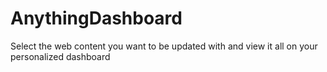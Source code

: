 # AnythingDashboard
Select the web content you want to be updated with and view it all on your personalized dashboard

